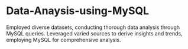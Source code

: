 # Data-Anaysis-using-MySQL
Employed diverse datasets, conducting thorough data analysis through MySQL queries. Leveraged varied sources to derive insights and trends, employing MySQL for comprehensive analysis.
